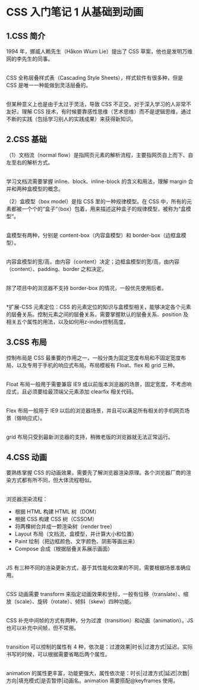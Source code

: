 ﻿# CSS 入门笔记 1 从基础到动画

## 1.CSS 简介

1994 年，挪威人赖先生（Håkon Wium Lie）提出了 CSS 草案，他也是发明万维网的李先生的同事。

<br>CSS 全称层叠样式表（Cascading Style Sheets），样式软件有很多种，但是 CSS 是唯一一种能做到灵活层叠的。

<br>但某种意义上也是由于太过于灵活，导致 CSS 不正交，对于深入学习的人非常不友好。理解 CSS 技术，有时候要靠感性思维（艺术思维）而不是逻辑思维，通过不断的实践（包括学习别人的实践成果）来获得新知识。

## 2.CSS 基础

（1）文档流（normal flow）是指网页元素的解析流程，主要指网页自上而下、自左至右的解析方式。

<br>学习文档流需要掌握 inline、block、inline-block 的含义和用法，理解 margin 合并和两种盒模型的概念。

（2）盒模型（box model）是指 CSS 里的一种规律模型。在 CSS 中，所有的元素都被一个个的“盒子“（box）包着，用来描述这种盒子的规律模型，被称为“盒模型“。

<br>盒模型有两种，分别是 content-box（内容盒模型）和 border-box（边框盒模型）。

<br>内容盒模型的宽/高，由内容（content）决定；边框盒模型的宽/高，由内容（content）、padding、border 之和决定。

<br>除了项目中的浏览器不支持 border-box 的情况，一般优先使用后者。

<br>\*扩展-CSS 元素定位：CSS 的元素定位的知识与盒模型相关，能够决定各个元素的层叠关系。控制元素之间的层叠关系，需要掌握默认的层叠关系、position 及相关五个属性的用法，以及如何用z-index控制高度。

## 3.CSS 布局

控制布局是 CSS 最重要的作用之一，一般分类为固定宽度布局和不固定宽度布局，以及专用于手机的响应式布局。布局模板有 Float、flex 和 grid 三种。

<br>Float 布局一般用于需要兼容 IE9 或以前版本浏览器的场景，固定宽度，不考虑响应式，且必须要给最顶端父元素添加 clearfix 相关代码。

<br>Flex 布局一般用于 IE9 以后的浏览器场景，并且可以满足所有相关的手机网页场景（做响应式）。

<br>grid 布局只受到最新浏览器的支持，稍微老版的浏览器就无法正常运行。

## 4.CSS 动画

要熟练掌握 CSS 的动画效果，需要先了解浏览器渲染原理。各个浏览器厂商的渲染方式都有所不同，但大体流程相似。

<br>浏览器渲染流程：

- 根据 HTML 构建 HTML 树（DOM）
- 根据 CSS 构建 CSS 树（CSSOM）
- 将两棵树合并成一颗渲染树（render tree）
- Layout 布局（文档流、盒模型，并计算大小和位置）
- Paint 绘制（把边框颜色、文字颜色、阴影等画出来）
- Compose 合成（根据层叠关系展示画面）

<br>JS 有三种不同的渲染更新方式，基于其性能和效果的不同，需要根据场景准确应用。

<br>CSS 动画需要 transform 来指定动画效果和坐标，一般有位移（translate）、缩放（scale）、旋转（rotate）、倾斜（skew）四种功能。

<br>CSS 补充中间帧的方式有两种，分为过渡（transition）和动画（animation）。JS 也可以补充中间帧，但不常用。

<br>transition 可以控制的属性有 4 种，依次是：过渡效果|时长|过渡方式|延迟。实际书写的时候，可以根据需要省略后两个属性。

<br>animation 的属性更丰富，功能更强大，属性依次是：时长|过渡方式|延迟|次数|方向|填充模式|是否暂停|动画名。animation 需要搭配@keyframes 使用。
